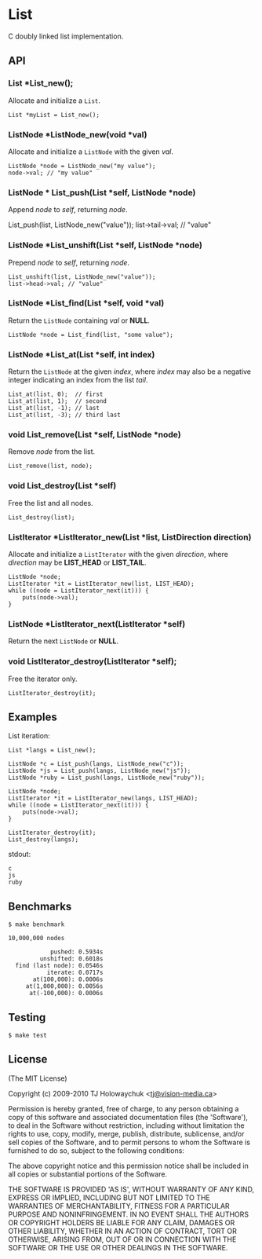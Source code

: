 
# List

 C doubly linked list implementation.

## API

### List *List_new();

 Allocate and initialize a `List`.
 
    List *myList = List_new();

### ListNode \*ListNode_new(void *val)

 Allocate and initialize a `ListNode` with the given _val_.

    ListNode *node = ListNode_new("my value");
    node->val; // "my value"

### ListNode \* List_push(List \*self, ListNode *node)

 Append _node_ to _self_, returning _node_.
 
   List_push(list, ListNode_new("value"));
   list->tail->val; // "value"

###  ListNode \*List_unshift(List \*self, ListNode *node)

 Prepend _node_ to _self_, returning _node_.

    List_unshift(list, ListNode_new("value"));
    list->head->val; // "value"

### ListNode \*List_find(List \*self, void *val)

 Return the `ListNode` containing _val_ or __NULL__.

    ListNode *node = List_find(list, "some value");

### ListNode \*List_at(List *self, int index)

 Return the `ListNode` at the given _index_, where _index_
 may also be a negative integer indicating an index from the
 list _tail_.

    List_at(list, 0);  // first
    List_at(list, 1);  // second
    List_at(list, -1); // last
    List_at(list, -3); // third last

### void List_remove(List \*self, ListNode *node)

  Remove _node_ from the list.

    List_remove(list, node);

### void List_destroy(List *self)

  Free the list and all nodes.

    List_destroy(list);

### ListIterator \*ListIterator_new(List *list, ListDirection direction)

  Allocate and initialize a `ListIterator` with the given _direction_,
  where _direction_ may be __LIST_HEAD__ or __LIST_TAIL__.

    ListNode *node;
    ListIterator *it = ListIterator_new(list, LIST_HEAD);
    while ((node = ListIterator_next(it))) {
    	puts(node->val);
    }  

### ListNode \*ListIterator_next(ListIterator *self)

  Return the next `ListNode` or __NULL__.

### void ListIterator_destroy(ListIterator *self);

  Free the iterator only.

    ListIterator_destroy(it);

## Examples

List iteration:

    List *langs = List_new();
    
    ListNode *c = List_push(langs, ListNode_new("c"));
    ListNode *js = List_push(langs, ListNode_new("js"));
    ListNode *ruby = List_push(langs, ListNode_new("ruby"));
    
    ListNode *node;
    ListIterator *it = ListIterator_new(langs, LIST_HEAD);
    while ((node = ListIterator_next(it))) {
    	puts(node->val);
    }
    
    ListIterator_destroy(it);
    List_destroy(langs);

stdout:

    c
    js
    ruby

## Benchmarks

    $ make benchmark

    10,000,000 nodes

                pushed: 0.5934s
             unshifted: 0.6018s
      find (last node): 0.0546s
               iterate: 0.0717s
           at(100,000): 0.0006s
         at(1,000,000): 0.0056s
          at(-100,000): 0.0006s



## Testing

    $ make test

## License 

(The MIT License)

Copyright (c) 2009-2010 TJ Holowaychuk &lt;tj@vision-media.ca&gt;

Permission is hereby granted, free of charge, to any person obtaining
a copy of this software and associated documentation files (the
'Software'), to deal in the Software without restriction, including
without limitation the rights to use, copy, modify, merge, publish,
distribute, sublicense, and/or sell copies of the Software, and to
permit persons to whom the Software is furnished to do so, subject to
the following conditions:

The above copyright notice and this permission notice shall be
included in all copies or substantial portions of the Software.

THE SOFTWARE IS PROVIDED 'AS IS', WITHOUT WARRANTY OF ANY KIND,
EXPRESS OR IMPLIED, INCLUDING BUT NOT LIMITED TO THE WARRANTIES OF
MERCHANTABILITY, FITNESS FOR A PARTICULAR PURPOSE AND NONINFRINGEMENT.
IN NO EVENT SHALL THE AUTHORS OR COPYRIGHT HOLDERS BE LIABLE FOR ANY
CLAIM, DAMAGES OR OTHER LIABILITY, WHETHER IN AN ACTION OF CONTRACT,
TORT OR OTHERWISE, ARISING FROM, OUT OF OR IN CONNECTION WITH THE
SOFTWARE OR THE USE OR OTHER DEALINGS IN THE SOFTWARE.